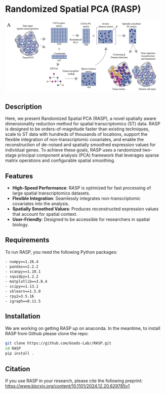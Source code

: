 # Randomized Spatial PCA (RASP)

![RASP overview](figures/figure_1.png)


## Description

Here, we present Randomized Spatial PCA (RASP), a novel spatially aware dimensionality reduction method for spatial transcriptomics (ST) data. 
RASP is designed to be orders-of-magnitude faster than existing techniques, scale to ST data with hundreds of thousands of locations, support the 
flexible integration of non-transcriptomic covariates, and enable the reconstruction of de-noised and spatially smoothed expression values for individual genes. 
To achieve these goals, RASP uses a randomized two-stage principal component analysis (PCA) framework that leverages sparse matrix operations and configurable spatial smoothing.

## Features

- **High-Speed Performance**: RASP is optimized for fast processing of large spatial transcriptomics datasets.
- **Flexible Integration**: Seamlessly integrates non-transcriptomic covariates into the analysis.
- **Spatially Smoothed Values**: Produces reconstructed expression values that account for spatial context.
- **User-Friendly**: Designed to be accessible for researchers in spatial biology.

## Requirements

To run RASP, you need the following Python packages:
```
- numpy==1.26.4
- pandas==2.2.2
- scanpy==1.10.1
- squidpy=1.2.2
- matplotlib==3.8.4
- scipy==1.13.1
- sklearn==1.5.0
- rpy2=3.5.16
- igraph==0.11.5
```

## Installation
We are working on getting RASP up on anaconda. In the meantime, to install RASP from Github please clone the repo: 
```bash
git clone https://github.com/Goods-Lab//RASP.git
cd RASP
pip install . 
```

## Citation
If you use RASP in your research, please cite the following preprint: https://www.biorxiv.org/content/10.1101/2024.12.20.629785v1

